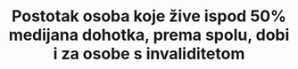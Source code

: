 ---
title: >-
  Postotak osoba koje žive ispod 50% medijana dohotka, prema spolu, dobi i za osobe s invaliditetom 
permalink: /10-2-1/
sdg_goal: 10
layout: indicator
indicator: 10.2.1
indicator_variable: Osobe koje žive ispod 50% medijana dohotka prema spolu i dobi (%)
graph: longitudinal
graph_type_description: Line  graph
graph_status_notes: Assigned
variable_description: null
variable_notes: null
un_designated_tier: '2'
un_custodial_agency: World  Bank
target_id: '10.2'
has_metadata: true
rationale_interpretation: >-
  Ovaj pokazatelj je mjera relativnog siromaštva na nacionalnoj razini. Prikazuje koliko je svaka osoba udaljena u distribuciji dohotka od medijana koji je postavljen kao standard, odnosno mjera koja procijenjuje socijalnu isključenost. Osobe koje žive u relativnom siromaštvu često su izložene mnogim drugim oblicima društvenih i ekonomskih nedostataka uslijed nezaposlenosti, loših/siromašnih uvijeta stanovanja, neadekvatne zdravstvene skrbi i barijera u pristupu obrazovanju i ekonomskim, društvenim, političkim i kulturnim aktivnostima, koje može imati za rezultat društvenu obilježenost. 
goal_meta_link: 'http://unstats.un.org/sdgs/files/metadata-compilation/Metadata-Goal-10.pdf'
goal_meta_link_page: 3
indicator_name: >-
  Postotak osoba koje žive isod 50% medijana dohotka, prema spolu, dobi i za osobe s invaliditetom 
target: >-
   Do 2030. ojačati i promicati društvenu, ekonomsku i političku uključenost svih osoba, neovisno od dobi, spola, invaliditeta, rase, etničke pripadnosti,porijekla, vjere ili ekonomskog ili drugog statusa.  
indicator_definition: >-
  Ovaj pokazatelj se izračunava kao postotak osoba koje žive u kućanstvima (prilagođeno za veličinu kućanstva) ispod 50% medijana nacionalnog dohotka, koristeći procjene podgrupa populacije iz istraživanja na kućanstvima. 
source_title: null
source_notes: null
source_url: 'https://www.dzs.hr/'
published: true  

---